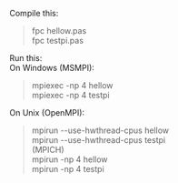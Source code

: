 Compile this:    

> fpc hellow.pas    
> fpc testpi.pas    

Run this:    
On Windows (MSMPI):     
> mpiexec -np 4 hellow  
> mpiexec -np 4 testpi

On Unix (OpenMPI):    
> mpirun --use-hwthread-cpus hellow    
> mpirun --use-hwthread-cpus testpi    
(MPICH)   
> mpirun -np 4 hellow    
> mpirun -np 4 testpi    

